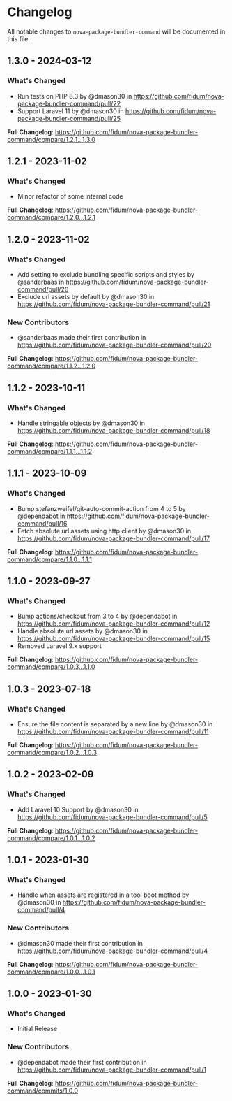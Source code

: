 # Changelog

All notable changes to `nova-package-bundler-command` will be documented in this file.

## 1.3.0 - 2024-03-12

### What's Changed

* Run tests on PHP 8.3 by @dmason30 in https://github.com/fidum/nova-package-bundler-command/pull/22
* Support Laravel 11 by @dmason30 in https://github.com/fidum/nova-package-bundler-command/pull/25

**Full Changelog**: https://github.com/fidum/nova-package-bundler-command/compare/1.2.1...1.3.0

## 1.2.1 - 2023-11-02

### What's Changed

- Minor refactor of some internal code

**Full Changelog**: https://github.com/fidum/nova-package-bundler-command/compare/1.2.0...1.2.1

## 1.2.0 - 2023-11-02

### What's Changed

- Add setting to exclude bundling specific scripts and styles by @sanderbaas in https://github.com/fidum/nova-package-bundler-command/pull/20
- Exclude url assets by default by @dmason30 in https://github.com/fidum/nova-package-bundler-command/pull/21

### New Contributors

- @sanderbaas made their first contribution in https://github.com/fidum/nova-package-bundler-command/pull/20

**Full Changelog**: https://github.com/fidum/nova-package-bundler-command/compare/1.1.2...1.2.0

## 1.1.2 - 2023-10-11

### What's Changed

- Handle stringable objects by @dmason30 in https://github.com/fidum/nova-package-bundler-command/pull/18

**Full Changelog**: https://github.com/fidum/nova-package-bundler-command/compare/1.1.1...1.1.2

## 1.1.1 - 2023-10-09

### What's Changed

- Bump stefanzweifel/git-auto-commit-action from 4 to 5 by @dependabot in https://github.com/fidum/nova-package-bundler-command/pull/16
- Fetch absolute url assets using http client by @dmason30 in https://github.com/fidum/nova-package-bundler-command/pull/17

**Full Changelog**: https://github.com/fidum/nova-package-bundler-command/compare/1.1.0...1.1.1

## 1.1.0 - 2023-09-27

### What's Changed

- Bump actions/checkout from 3 to 4 by @dependabot in https://github.com/fidum/nova-package-bundler-command/pull/12
- Handle absolute url assets by @dmason30 in https://github.com/fidum/nova-package-bundler-command/pull/15
- Removed Laravel 9.x support

**Full Changelog**: https://github.com/fidum/nova-package-bundler-command/compare/1.0.3...1.1.0

## 1.0.3 - 2023-07-18

### What's Changed

- Ensure the file content is separated by a new line by @dmason30 in https://github.com/fidum/nova-package-bundler-command/pull/11

**Full Changelog**: https://github.com/fidum/nova-package-bundler-command/compare/1.0.2...1.0.3

## 1.0.2 - 2023-02-09

### What's Changed

- Add Laravel 10 Support by @dmason30 in https://github.com/fidum/nova-package-bundler-command/pull/5

**Full Changelog**: https://github.com/fidum/nova-package-bundler-command/compare/1.0.1...1.0.2

## 1.0.1 - 2023-01-30

### What's Changed

- Handle when assets are registered in a tool boot method by @dmason30 in https://github.com/fidum/nova-package-bundler-command/pull/4

### New Contributors

- @dmason30 made their first contribution in https://github.com/fidum/nova-package-bundler-command/pull/4

**Full Changelog**: https://github.com/fidum/nova-package-bundler-command/compare/1.0.0...1.0.1

## 1.0.0 - 2023-01-30

### What's Changed

- Initial Release

### New Contributors

- @dependabot made their first contribution in https://github.com/fidum/nova-package-bundler-command/pull/1

**Full Changelog**: https://github.com/fidum/nova-package-bundler-command/commits/1.0.0
